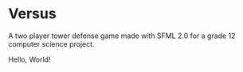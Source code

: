 Versus
======

A two player tower defense game made with SFML 2.0 for a grade 12 computer science project.

Hello, World!
